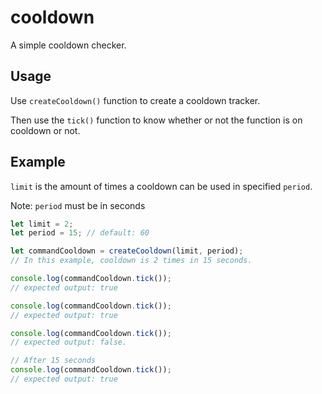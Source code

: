 # cooldown
A simple cooldown checker.

## Usage
Use `createCooldown()` function to create a cooldown tracker. 

Then use the `tick()` function to know whether or not the function is on cooldown or not.

## Example
`limit` is the amount of times a cooldown can be used in specified `period`.

Note: `period` must be in seconds
```js
let limit = 2;
let period = 15; // default: 60

let commandCooldown = createCooldown(limit, period);
// In this example, cooldown is 2 times in 15 seconds.

console.log(commandCooldown.tick());
// expected output: true

console.log(commandCooldown.tick());
// expected output: true

console.log(commandCooldown.tick());
// expected output: false. 

// After 15 seconds
console.log(commandCooldown.tick());
// expected output: true
```